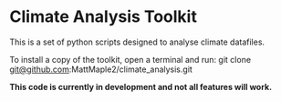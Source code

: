 # Climate Analysis Toolkit

This is a set of python scripts designed to analyse climate datafiles.

To install a copy of the toolkit, open a terminal and run:
git clone git@github.com:MattMaple2/climate_analysis.git

**This code is currently in development and not all features will work.**
